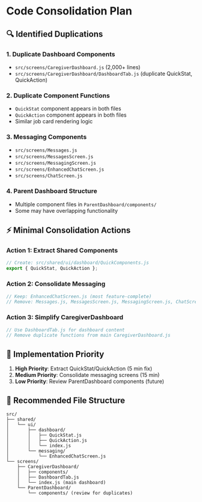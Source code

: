 # Code Consolidation Plan

## 🔍 Identified Duplications

### 1. **Duplicate Dashboard Components**
- `src/screens/CaregiverDashboard.js` (2,000+ lines)
- `src/screens/CaregiverDashboard/DashboardTab.js` (duplicate QuickStat, QuickAction)

### 2. **Duplicate Component Functions**
- `QuickStat` component appears in both files
- `QuickAction` component appears in both files
- Similar job card rendering logic

### 3. **Messaging Components**
- `src/screens/Messages.js`
- `src/screens/MessagesScreen.js` 
- `src/screens/MessagingScreen.js`
- `src/screens/EnhancedChatScreen.js`
- `src/screens/ChatScreen.js`

### 4. **Parent Dashboard Structure**
- Multiple component files in `ParentDashboard/components/`
- Some may have overlapping functionality

## ⚡ Minimal Consolidation Actions

### Action 1: Extract Shared Components
```javascript
// Create: src/shared/ui/dashboard/QuickComponents.js
export { QuickStat, QuickAction };
```

### Action 2: Consolidate Messaging
```javascript
// Keep: EnhancedChatScreen.js (most feature-complete)
// Remove: Messages.js, MessagesScreen.js, MessagingScreen.js, ChatScreen.js
```

### Action 3: Simplify CaregiverDashboard
```javascript
// Use DashboardTab.js for dashboard content
// Remove duplicate functions from main CaregiverDashboard.js
```

## 🎯 Implementation Priority

1. **High Priority**: Extract QuickStat/QuickAction (5 min fix)
2. **Medium Priority**: Consolidate messaging screens (15 min)
3. **Low Priority**: Review ParentDashboard components (future)

## 📁 Recommended File Structure

```
src/
├── shared/
│   └── ui/
│       ├── dashboard/
│       │   ├── QuickStat.js
│       │   ├── QuickAction.js
│       │   └── index.js
│       └── messaging/
│           └── EnhancedChatScreen.js
└── screens/
    ├── CaregiverDashboard/
    │   ├── components/
    │   ├── DashboardTab.js
    │   └── index.js (main dashboard)
    └── ParentDashboard/
        └── components/ (review for duplicates)
```